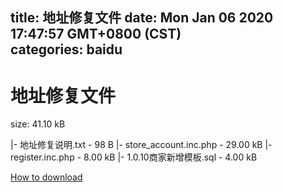 
title: 地址修复文件
date: Mon Jan 06 2020 17:47:57 GMT+0800 (CST)    
categories: baidu
---

# 地址修复文件
size: 41.10 kB
 
 
|- 地址修复说明.txt - 98 B
|- store_account.inc.php - 29.00 kB
|- register.inc.php - 8.00 kB
|- 1.0.10商家新增模板.sql - 4.00 kB

[How to download](https://bpcam.bemobtrk.com/go/2ceec3aa-1ca2-46d6-b9ff-aaa5c184517c?jno=3856)